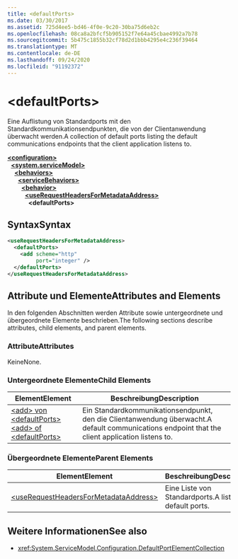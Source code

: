 ```yaml
---
title: <defaultPorts>
ms.date: 03/30/2017
ms.assetid: 725d4ee5-bd46-4f0e-9c20-30ba75d6eb2c
ms.openlocfilehash: 08ca8a2bfcf5b905152f7e64a45cbae4992a7b78
ms.sourcegitcommit: 5b475c1855b32cf78d2d1bbb4295e4c236f39464
ms.translationtype: MT
ms.contentlocale: de-DE
ms.lasthandoff: 09/24/2020
ms.locfileid: "91192372"
---
```

# \<defaultPorts>

<span data-ttu-id="ebb0d-101">Eine Auflistung von Standardports mit den Standardkommunikationsendpunkten, die von der Clientanwendung überwacht werden.</span><span class="sxs-lookup"><span data-stu-id="ebb0d-101">A collection of default ports listing the default communications endpoints that the client application listens to.</span></span>  
  
[**\<configuration>**](../configuration-element.md)\
&nbsp;&nbsp;[**\<system.serviceModel>**](system-servicemodel.md)\
&nbsp;&nbsp;&nbsp;&nbsp;[**\<behaviors>**](behaviors.md)\
&nbsp;&nbsp;&nbsp;&nbsp;&nbsp;&nbsp;[**\<serviceBehaviors>**](servicebehaviors.md)\
&nbsp;&nbsp;&nbsp;&nbsp;&nbsp;&nbsp;&nbsp;&nbsp;[**\<behavior>**](behavior-of-servicebehaviors.md)\
&nbsp;&nbsp;&nbsp;&nbsp;&nbsp;&nbsp;&nbsp;&nbsp;&nbsp;&nbsp;[**\<useRequestHeadersForMetadataAddress>**](userequestheadersformetadataaddress.md)\
&nbsp;&nbsp;&nbsp;&nbsp;&nbsp;&nbsp;&nbsp;&nbsp;&nbsp;&nbsp;&nbsp;&nbsp;**\<defaultPorts>**  
  
## <a name="syntax"></a><span data-ttu-id="ebb0d-102">Syntax</span><span class="sxs-lookup"><span data-stu-id="ebb0d-102">Syntax</span></span>  
  
```xml  
<useRequestHeadersForMetadataAddress>
  <defaultPorts>
    <add scheme="http"
         port="integer" />
  </defaultPorts>
</useRequestHeadersForMetadataAddress>
```  
  
## <a name="attributes-and-elements"></a><span data-ttu-id="ebb0d-103">Attribute und Elemente</span><span class="sxs-lookup"><span data-stu-id="ebb0d-103">Attributes and Elements</span></span>  

 <span data-ttu-id="ebb0d-104">In den folgenden Abschnitten werden Attribute sowie untergeordnete und übergeordnete Elemente beschrieben.</span><span class="sxs-lookup"><span data-stu-id="ebb0d-104">The following sections describe attributes, child elements, and parent elements.</span></span>  
  
### <a name="attributes"></a><span data-ttu-id="ebb0d-105">Attribute</span><span class="sxs-lookup"><span data-stu-id="ebb0d-105">Attributes</span></span>  

 <span data-ttu-id="ebb0d-106">Keine</span><span class="sxs-lookup"><span data-stu-id="ebb0d-106">None.</span></span>  
  
### <a name="child-elements"></a><span data-ttu-id="ebb0d-107">Untergeordnete Elemente</span><span class="sxs-lookup"><span data-stu-id="ebb0d-107">Child Elements</span></span>  
  
|<span data-ttu-id="ebb0d-108">Element</span><span class="sxs-lookup"><span data-stu-id="ebb0d-108">Element</span></span>|<span data-ttu-id="ebb0d-109">Beschreibung</span><span class="sxs-lookup"><span data-stu-id="ebb0d-109">Description</span></span>|  
|-------------|-----------------|  
|[<span data-ttu-id="ebb0d-110">\<add> von \<defaultPorts></span><span class="sxs-lookup"><span data-stu-id="ebb0d-110">\<add> of \<defaultPorts></span></span>](add-of-defaultports.md)|<span data-ttu-id="ebb0d-111">Ein Standardkommunikationsendpunkt, den die Clientanwendung überwacht.</span><span class="sxs-lookup"><span data-stu-id="ebb0d-111">A default communications endpoint that the client application listens to.</span></span>|  
  
### <a name="parent-elements"></a><span data-ttu-id="ebb0d-112">Übergeordnete Elemente</span><span class="sxs-lookup"><span data-stu-id="ebb0d-112">Parent Elements</span></span>  
  
|<span data-ttu-id="ebb0d-113">Element</span><span class="sxs-lookup"><span data-stu-id="ebb0d-113">Element</span></span>|<span data-ttu-id="ebb0d-114">Beschreibung</span><span class="sxs-lookup"><span data-stu-id="ebb0d-114">Description</span></span>|  
|-------------|-----------------|  
|[\<useRequestHeadersForMetadataAddress>](userequestheadersformetadataaddress.md)|<span data-ttu-id="ebb0d-115">Eine Liste von Standardports.</span><span class="sxs-lookup"><span data-stu-id="ebb0d-115">A list of default ports.</span></span>|  
  
## <a name="see-also"></a><span data-ttu-id="ebb0d-116">Weitere Informationen</span><span class="sxs-lookup"><span data-stu-id="ebb0d-116">See also</span></span>

- <xref:System.ServiceModel.Configuration.DefaultPortElementCollection>

